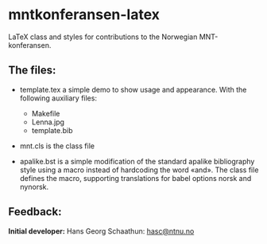 # mntkonferansen-latex
LaTeX class and styles for contributions to the Norwegian MNT-konferansen.

## The files:

- template.tex a simple demo to show usage and appearance.
  With the following auxiliary files:
  - Makefile
  - Lenna.jpg
  - template.bib
  
- mnt.cls is the class file

- apalike.bst is a simple modification of the standard apalike
  bibliography style using a macro instead of hardcoding the word
  «and».  The class file defines the macro, supporting translations
  for babel options norsk and nynorsk.

## Feedback:
**Initial developer:** Hans Georg Schaathun: <hasc@ntnu.no>
